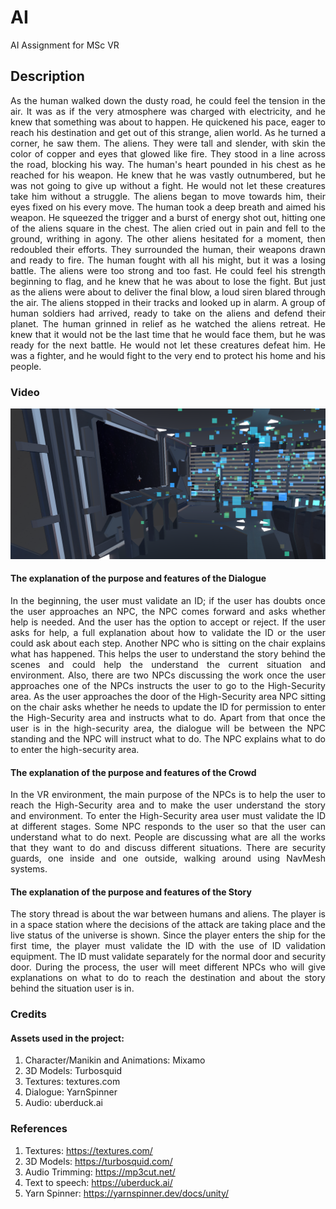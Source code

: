 # AI
 AI Assignment for MSc VR
## Description
<p align="justify">
As the human walked down the dusty road, he could feel the tension in the air. It was as if the very atmosphere was charged with electricity, and he knew that something was about to happen. He quickened his pace, eager to reach his destination and get out of this strange, alien world. As he turned a corner, he saw them. The aliens. They were tall and slender, with skin the color of copper and eyes that glowed like fire. They stood in a line across the road, blocking his way. The human's heart pounded in his chest as he reached for his weapon. He knew that he was vastly outnumbered, but he was not going to give up without a fight. He would not let these creatures take him without a struggle. The aliens began to move towards him, their eyes fixed on his every move. The human took a deep breath and aimed his weapon. He squeezed the trigger and a burst of energy shot out, hitting one of the aliens square in the chest. The alien cried out in pain and fell to the ground, writhing in agony. The other aliens hesitated for a moment, then redoubled their efforts. They surrounded the human, their weapons drawn and ready to fire. The human fought with all his might, but it was a losing battle. The aliens were too strong and too fast. He could feel his strength beginning to flag, and he knew that he was about to lose the fight. But just as the aliens were about to deliver the final blow, a loud siren blared through the air. The aliens stopped in their tracks and looked up in alarm. A group of human soldiers had arrived, ready to take on the aliens and defend their planet. The human grinned in relief as he watched the aliens retreat. He knew that it would not be the last time that he would face them, but he was ready for the next battle. He would not let these creatures defeat him. He was a fighter, and he would fight to the very end to protect his home and his people.

### **Video**
[<img src="https://github.com/2239356Benadict/Assignment1/blob/main/Spacewar2.png" width="1000" height="" />](https://youtu.be/3ujdjdDeuag)

#### **The explanation of the purpose and features of the Dialogue**
<p align="justify">
In the beginning, the user must validate an ID; if the user has doubts once the user approaches an NPC, the NPC comes forward and asks whether help is needed. And the user has the option to accept or reject. If the user asks for help, a full explanation about how to validate the ID or the user could ask about each step.
Another NPC who is sitting on the chair explains what has happened. This helps the user to understand the story behind the scenes and could help the understand the current situation and environment. Also, there are two NPCs discussing the work once the user approaches one of the NPCs instructs the user to go to the High-Security area.
As the user approaches the door of the High-Security area NPC sitting on the chair asks whether he needs to update the ID for permission to enter the High-Security area and instructs what to do. Apart from that once the user is in the high-security area, the dialogue will be between the NPC standing and the NPC will instruct what to do. The NPC explains what to do to enter the high-security area.

#### **The explanation of the purpose and features of the Crowd**
<p align="justify">
In the VR environment, the main purpose of the NPCs is to help the user to reach the High-Security area and to make the user understand the story and environment. To enter the High-Security area user must validate the ID at different stages. Some NPC responds to the user so that the user can understand what to do next. People are discussing what are all the works that they want to do and discuss different situations. There are security guards, one inside and one outside, walking around using NavMesh systems.

#### **The explanation of the purpose and features of the Story**
<p align="justify">
The story thread is about the war between humans and aliens. The player is in a space station where the decisions of the attack are taking place and the live status of the universe is shown. Since the player enters the ship for the first time, the player must validate the ID with the use of ID validation equipment. The ID must validate separately for the normal door and security door. During the process, the user will meet different NPCs who will give explanations on what to do to reach the destination and about the story behind the situation user is in.   
  
### **Credits**
#### **Assets used in the project:**
1.	Character/Manikin and Animations: Mixamo
2.	3D Models: Turbosquid
3.	Textures: textures.com
4.	Dialogue: YarnSpinner
5.	Audio: uberduck.ai

### **References**
1.	Textures: https://textures.com/
2.	3D Models: https://turbosquid.com/
3.	Audio Trimming: https://mp3cut.net/
4.	Text to speech: https://uberduck.ai/
5.	Yarn Spinner: https://yarnspinner.dev/docs/unity/
